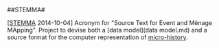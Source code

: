 ##STEMMA#

\[[STEMMA](http://www.parallview.co/familyhistorydata) 2014-10-04\] Acronym for "Source Text for Event and Ménage MApping". Project to devise both a [data model](data model.md) and a source format for the computer representation of [micro-history](micro-history.md).
